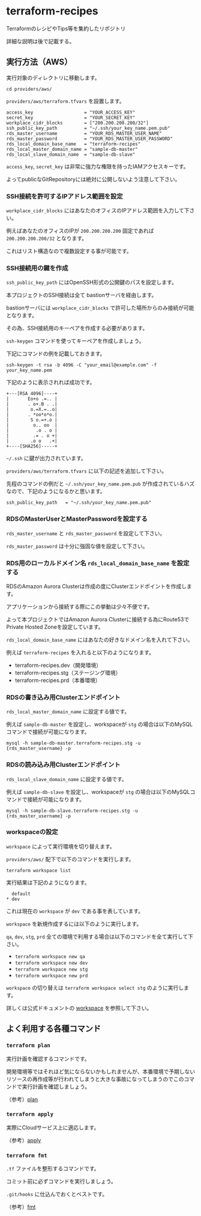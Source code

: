 # terraform-recipes
TerraformのレシピやTips等を集約したリポジトリ

詳細な説明は後で記載する。

## 実行方法（AWS）

実行対象のディレクトリに移動します。

`cd providers/aws/`

`providers/aws/terraform.tfvars` を設置します。

```
access_key                   = "YOUR_ACCESS_KEY"
secret_key                   = "YOUR_SECRET_KEY"
workplace_cidr_blocks        = ["200.200.200.200/32"]
ssh_public_key_path          = "~/.ssh/your_key_name.pem.pub"
rds_master_username          = "YOUR_RDS_MASTER_USER_NAME"
rds_master_password          = "YOUR_RDS_MASTER_USER_PASSWORD"
rds_local_domain_base_name   = "terraform-recipes"
rds_local_master_domain_name = "sample-db-master"
rds_local_slave_domain_name  = "sample-db-slave"
```

`access_key`, `secret_key` は非常に強力な権限を持ったIAMアクセスキーです。

よってpublicなGitRepositoryには絶対に公開しないよう注意して下さい。

### SSH接続を許可するIPアドレス範囲を設定

`workplace_cidr_blocks` にはあなたのオフィスのIPアドレス範囲を入力して下さい。

例えばあなたのオフィスのIPが `200.200.200.200` 固定であれば `200.200.200.200/32` となります。

これはリスト構造なので複数設定する事が可能です。

### SSH接続用の鍵を作成

`ssh_public_key_path` にはOpenSSH形式の公開鍵のパスを設定します。

本プロジェクトのSSH接続は全て bastionサーバを経由します。

bastionサーバには `workplace_cidr_blocks` で許可した場所からのみ接続が可能となります。

その為、SSH接続用のキーペアを作成する必要があります。

`ssh-keygen` コマンドを使ってキーペアを作成しましょう。

下記にコマンドの例を記載しておきます。

`ssh-keygen -t rsa -b 4096 -C "your_email@example.com" -f your_key_name.pem`

下記のように表示されれば成功です。

```
+---[RSA 4096]----+
|       Eo+o .=.. |
|       . o+.B . .|
|        o.=X.=..o|
|       . *oo*o*o.|
|        S o.=+.o |
|         o.. oo  |
|          .o . o |
|         .= . o +|
|        .o o   .+|
+----[SHA256]-----+
```

`~/.ssh` に鍵が出力されています。

`providers/aws/terraform.tfvars` に以下の記述を追加して下さい。

先程のコマンドの例だと `~/.ssh/your_key_name.pem.pub` が作成されているハズなので、下記のようになるかと思います。

```
ssh_public_key_path   = "~/.ssh/your_key_name.pem.pub"
```

### RDSのMasterUserとMasterPasswordを設定する

`rds_master_username` と `rds_master_password` を設定して下さい。

`rds_master_password` は十分に強固な値を設定して下さい。

### RDS用のローカルドメイン名 `rds_local_domain_base_name` を設定する

RDSのAmazon Aurora Clusterは作成の度にClusterエンドポイントを作成します。

アプリケーションから接続する際にこの挙動は少々不便です。

よって本プロジェクトではAmazon Aurora Clusterに接続する為にRoute53でPrivate Hosted Zoneを設定しています。

`rds_local_domain_base_name` にはあなたの好きなドメイン名を入れて下さい。

例えば `terraform-recipes` を入れると以下のようになります。

- terraform-recipes.dev（開発環境）
- terraform-recipes.stg（ステージング環境）
- terraform-recipes.prd（本番環境）

### RDSの書き込み用Clusterエンドポイント

`rds_local_master_domain_name` に設定する値です。

例えば `sample-db-master` を設定し、workspaceが `stg` の場合は以下のMySQLコマンドで接続が可能になります。

```
mysql -h sample-db-master.terraform-recipes.stg -u {rds_master_username} -p
```

### RDSの読み込み用Clusterエンドポイント

`rds_local_slave_domain_name` に設定する値です。

例えば `sample-db-slave` を設定し、workspaceが `stg` の場合は以下のMySQLコマンドで接続が可能になります。

```
mysql -h sample-db-slave.terraform-recipes.stg -u {rds_master_username} -p
```

### workspaceの設定

`workspace` によって実行環境を切り替えます。

`providers/aws/` 配下で以下のコマンドを実行します。

`terraform workspace list`

実行結果は下記のようになります。

```
  default
* dev
```

これは現在の `workspace` が `dev` である事を表しています。

`workspace` を新規作成するには以下のように実行します。

`qa`, `dev`, `stg`, `prd` 全ての環境で利用する場合は以下のコマンドを全て実行して下さい。

- `terraform workspace new qa`
- `terraform workspace new dev`
- `terraform workspace new stg`
- `terraform workspace new prd`

`workspace` の切り替えは `terraform workspace select stg` のように実行します。

詳しくは公式ドキュメントの [workspace](https://www.terraform.io/docs/commands/workspace/index.html) を参照して下さい。

## よく利用する各種コマンド

### `terraform plan`

実行計画を確認するコマンドです。

開発環境等ではそれほど気にならないかもしれませんが、本番環境で予期しないリソースの再作成等が行われてしまうと大きな事故になってしまうのでこのコマンドで実行計画を確認しましょう。

（参考）[plan](https://www.terraform.io/docs/commands/plan.html)

### `terraform apply`

実際にCloudサービス上に適応します。

（参考）[apply](https://www.terraform.io/docs/commands/apply.html)

### `terraform fmt`

`.tf` ファイルを整形するコマンドです。

コミット前に必ずコマンドを実行しましょう。

`.git/hooks` に仕込んでおくとベストです。

（参考）[fmt](https://www.terraform.io/docs/commands/fmt.html)
